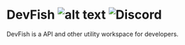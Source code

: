 # DevFish ![alt text](https://img.shields.io/badge/releases-0-blue) ![Discord](https://discord.gg/caQqJ4YGCX)
DevFish is a API and other utility workspace for developers.

